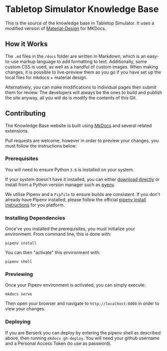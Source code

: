 # Tabletop Simulator Knowledge Base

This is the source of the knowledge base in Tabletop Simulator. It uses a modified version of [Material-Design](https://github.com/squidfunk/mkdocs-material) for MKDocs.

## How it Works

The `.md` files in the `/docs` folder are written in Markdown, which is an easy-to-use markup language to add formatting to text. Additionally, some custom CSS is used, as well as a handful of custom images. When making changes, it is possible to live-preview them as you go if you have set up the local files for mkdocs + material design.

Alternatively, you can make modifications to individual pages then submit them for review. The developers will always be the ones to build and publish the site anyway, all you will do is modify the contents of this Git.

## Contributing

The Knowledge Base website is built using [MkDocs](https://www.mkdocs.org/) and several related extensions.

Pull requests are welcome, however in order to preview your changes, you must follow the instructions below:

### Prerequisites

You will need to ensure Python `3.6` is installed on your system.

If your system doesn't have it installed, you can either [download directly](https://www.python.org/downloads/release/python-366/) or install from a Python version manager such as [pyenv](https://github.com/pyenv/pyenv).

We utilise Pipenv and a `Pipfile` to ensure builds are consistent. If you don't already have Pipenv installed, please follow the official [pipenv install instructions](https://pipenv.readthedocs.io/en/latest/install/#installing-pipenv) for you platform.

### Installing Dependencies

Once've you installed the prerequisites, you must initialize your environment. From command line, this is done with:

```
pipenv install
```

You can then "activate" this environment with:

```
pipenv shell
```

### Previewing

Once your Pipenv environment is activated, you can simply execute:

```
mkdocs serve
```

Then open your browser and navigate to `http://localhost:8000` in order to view your changes.


### Deploying

If you are Berserk you can deploy by entering the pipenv shell as described above, then running `mkdocs gh-deploy`.
You will need your github username and a Personal Access Token (to use as password).
